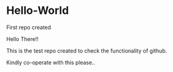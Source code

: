 # Hello-World
First repo created
 
 Hello There!!
 
 This is the test repo created to check the functionality of github.
 
 Kindly co-operate with this please..
